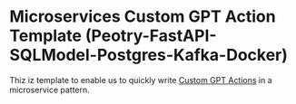 # Microservices Custom GPT Action Template (Peotry-FastAPI-SQLModel-Postgres-Kafka-Docker)

Thiz iz  template to enable us to quickly write [Custom GPT Actions](https://platform.openai.com/docs/actions/introduction) in a microservice pattern.
